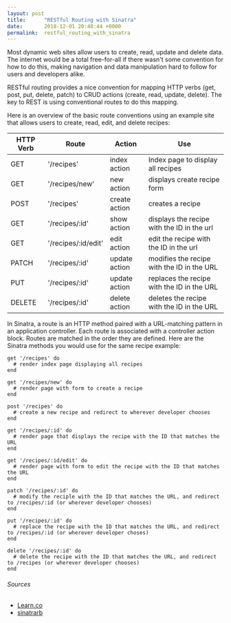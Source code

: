 ```yaml
---
layout: post
title:      "RESTful Routing with Sinatra"
date:       2018-12-01 20:40:44 +0000
permalink:  restful_routing_with_sinatra
---
```



Most dynamic web sites allow users to create, read, update and delete data. The internet would be a total free-for-all if there wasn't some convention for how to do this, making navigation and data manipulation hard to follow for users and developers alike. 

RESTful routing provides a nice convention for mapping HTTP verbs (get, post, put, delete, patch) to CRUD actions (create, read, update, delete). The key to REST is using conventional routes to do this mapping.

Here is an overview of the basic route conventions using an example site that allows users to create, read, edit, and delete recipes:

| **HTTP Verb** | **Route** | **Action** | **Use** |
| -------- | -------- | -------- |  -------- |
| GET     | '/recipes'      | index action     | Index page to display all recipes     |
| GET     | '/recipes/new'      | new action     | displays create recipe form     |
| POST     | '/recipes'      | create action     | creates a recipe     |
| GET     | '/recipes/:id'      | show action     | displays the recipe with the ID in the url     |
| GET     | '/recipes/:id/edit'      | edit action     | edit the recipe with the ID in the url     |
| PATCH     | '/recipes/:id'      | update action     | modifies the recipe with the ID in the URL     |
| PUT     | '/recipes/:id'      | update action     | replaces the recipe with the ID in the URL     |
| DELETE     | '/recipes/:id'      | delete action     | deletes the recipe with the ID in the URL     |


In Sinatra, a route is an HTTP method paired with a URL-matching pattern in an application controller. Each route is associated with a controller action block. Routes are matched in the order they are defined. Here are the Sinatra methods you would use for the same recipe example:

```
get '/recipes' do
  # render index page displaying all recipes
end

get '/recipes/new' do
  # render page with form to create a recipe
end

post '/recipes' do
  # create a new recipe and redirect to wherever developer chooses
end

get '/recipes/:id' do
  # render page that displays the recipe with the ID that matches the URL
end

get '/recipes/:id/edit' do
  # render page with form to edit the recipe with the ID that matches the URL
end

patch '/recipes/:id' do
  # modify the reciple with the ID that matches the URL, and redirect to /recipes/:id (or wherever developer chooses)
end

put '/recipes/:id' do
  # replace the recipe with the ID that matches the URL, and redirect to /recipes/:id (or wherever developer choses)
end

delete '/recipes/:id' do
  # delete the recipe with the ID that matches the URL, and redirect to /recipes (or wherever developer chooses)
end
```





###### Sources
* [Learn.co](https://learn.co/tracks/full-stack-web-development-v6/sinatra/activerecord/sinatra-restful-routes)
* [sinatrarb](http://sinatrarb.com/intro.html#Routes)
